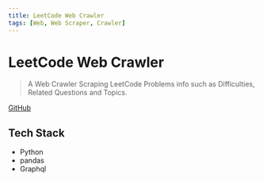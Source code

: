 ```yaml
---
title: LeetCode Web Crawler
tags: [Web, Web Scraper, Crawler]
---
```


# LeetCode Web Crawler

> A Web Crawler Scraping LeetCode Problems info such as Difficulties, Related Questions and Topics.

[GitHub](https://github.com/HuakunShen/LeetCodeCrawler)

## Tech Stack

- Python
- pandas
- Graphql
